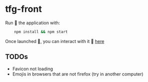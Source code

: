 # tfg-front

Run :runner: the application with:

```bash
    npm install && npm start
```

Once launched :rocket:, you can interact with it :arrows_counterclockwise: [here](http://localhost:3000)

## TODOs

- Favicon not loading
- Emojis in browsers that are not firefox (try in another computer)
